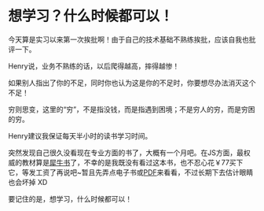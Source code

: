 # 想学习？什么时候都可以！

 

今天算是实习以来第一次挨批啊！由于自己的技术基础不熟练挨批，应该自我也批评一下。

Henry说，业务不熟练的话，以后爬得越高，摔得越惨！

如果别人指出了你的不足，同时你也认为这是你的不足时，你要想尽办法消灭这个不足！

穷则思变，这里的“穷”，不是指没钱，而是指遇到困境；不是穷人的穷，而是穷困的穷。

Henry建议我保证每天半小时的读书学习时间。

突然发现自己很久没看现在专业方面的书了，大概有一个月吧。在JS方面，最权威的教材算是[犀牛书][1]了，不幸的是我既没有看过这本书，也不忍心花￥77买下它，等发工资了再说吧\~暂且先弄点电子书或[PDF][2]来看看，不过长期下去估计眼睛也会坏掉 XD

要记住的是，想学习，什么时候都可以！

[1]:	http://product.dangdang.com/product.aspx?product_id=20019046#catalog "畅销 JavaScript权威指南（第五版）"
[2]:	http://dl.dbank.com/c0n204ujli "PDF: JavaScript权威指南（第五版）"